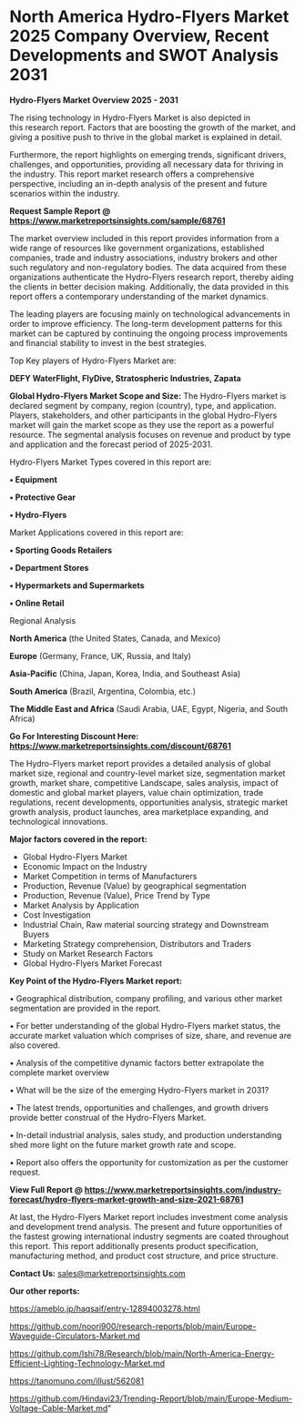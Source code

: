 # North America Hydro-Flyers Market 2025 Company Overview, Recent Developments and SWOT Analysis 2031

<Strong> Hydro-Flyers Market Overview 2025 - 2031</strong>

The rising technology in Hydro-Flyers Market is also depicted in this research report. Factors that are boosting the growth of the market, and giving a positive push to thrive in the global market is explained in detail.

Furthermore, the report highlights on emerging trends, significant drivers, challenges, and opportunities, providing all necessary data for thriving in the industry. This report market research offers a comprehensive perspective, including an in-depth analysis of the present and future scenarios within the industry.

<strong>Request Sample Report @ <a href=https://www.marketreportsinsights.com/sample/68761>https://www.marketreportsinsights.com/sample/68761</a></strong>

The market overview included in this report provides information from a wide range of resources like government organizations, established companies, trade and industry associations, industry brokers and other such regulatory and non-regulatory bodies. The data acquired from these organizations authenticate the Hydro-Flyers research report, thereby aiding the clients in better decision making. Additionally, the data provided in this report offers a contemporary understanding of the market dynamics.

The leading players are focusing mainly on technological advancements in order to improve efficiency. The long-term development patterns for this market can be captured by continuing the ongoing process improvements and financial stability to invest in the best strategies.

Top Key players of Hydro-Flyers Market are:

<strong>DEFY WaterFlight, FlyDive, Stratospheric Industries, Zapata</strong>

<strong><b>Global Hydro-Flyers Market Scope and Size:</b></strong>
The Hydro-Flyers market is declared segment by company, region (country), type, and application. Players, stakeholders, and other participants in the global Hydro-Flyers market will gain the market scope as they use the report as a powerful resource. The segmental analysis focuses on revenue and product by type and application and the forecast period of 2025-2031.

Hydro-Flyers Market Types covered in this report are:

<strong>• Equipment

• Protective Gear

• Hydro-Flyers</strong>

Market Applications covered in this report are:

<strong>• Sporting Goods Retailers

• Department Stores

• Hypermarkets and Supermarkets

• Online Retail</strong> 

Regional Analysis

<strong>North America</strong> (the United States, Canada, and Mexico)

<strong>Europe</strong> (Germany, France, UK, Russia, and Italy)

<strong>Asia-Pacific</strong> (China, Japan, Korea, India, and Southeast Asia)

<strong>South America</strong> (Brazil, Argentina, Colombia, etc.)

<strong>The Middle East and Africa</strong> (Saudi Arabia, UAE, Egypt, Nigeria, and South Africa)

<strong>Go For Interesting Discount Here: <a href=https://www.marketreportsinsights.com/discount/68761>https://www.marketreportsinsights.com/discount/68761</a></strong>

The Hydro-Flyers market report provides a detailed analysis of global market size, regional and country-level market size, segmentation market growth, market share, competitive Landscape, sales analysis, impact of domestic and global market players, value chain optimization, trade regulations, recent developments, opportunities analysis, strategic market growth analysis, product launches, area marketplace expanding, and technological innovations.

<strong><b>Major factors covered in the report:</b></strong>
<ul>
  <li>Global Hydro-Flyers Market </li>
  <li>Economic Impact on the Industry</li>
  <li>Market Competition in terms of Manufacturers</li>
  <li>Production, Revenue (Value) by geographical segmentation</li>
  <li>Production, Revenue (Value), Price Trend by Type</li>
  <li>Market Analysis by Application</li>
  <li>Cost Investigation</li>
  <li>Industrial Chain, Raw material sourcing strategy and Downstream Buyers</li>
  <li>Marketing Strategy comprehension, Distributors and Traders</li>
  <li>Study on Market Research Factors</li>
  <li>Global Hydro-Flyers Market Forecast</li>
</ul>

<strong><b>Key Point of the Hydro-Flyers Market report:</b></strong>

• Geographical distribution, company profiling, and various other market segmentation are provided in the report.

• For better understanding of the global Hydro-Flyers market status, the accurate market valuation which comprises of size, share, and revenue are also covered.

• Analysis of the competitive dynamic factors better extrapolate the complete market overview

• What will be the size of the emerging Hydro-Flyers market in 2031?

• The latest trends, opportunities and challenges, and growth drivers provide better construal of the Hydro-Flyers Market.

• In-detail industrial analysis, sales study, and production understanding shed more light on the future market growth rate and scope.

• Report also offers the opportunity for customization as per the customer request.

<strong><b>View Full Report @ <a href=https://www.marketreportsinsights.com/industry-forecast/hydro-flyers-market-growth-and-size-2021-68761>https://www.marketreportsinsights.com/industry-forecast/hydro-flyers-market-growth-and-size-2021-68761</a></b></strong>


At last, the Hydro-Flyers Market report includes investment come analysis and development trend analysis. The present and future opportunities of the fastest growing international industry segments are coated throughout this report. This report additionally presents product specification, manufacturing method, and product cost structure, and price structure.

<strong>Contact Us:</strong>
sales@marketreportsinsights.com

<strong>Our other reports:</strong>

<a href=https://ameblo.jp/haqsaif/entry-12894003278.html>https://ameblo.jp/haqsaif/entry-12894003278.html</a>

<a href=https://github.com/noori900/research-reports/blob/main/Europe-Waveguide-Circulators-Market.md>https://github.com/noori900/research-reports/blob/main/Europe-Waveguide-Circulators-Market.md</a>

<a href=https://github.com/Ishi78/Research/blob/main/North-America-Energy-Efficient-Lighting-Technology-Market.md>https://github.com/Ishi78/Research/blob/main/North-America-Energy-Efficient-Lighting-Technology-Market.md</a>

<a href=https://tanomuno.com/illust/562081>https://tanomuno.com/illust/562081</a>

<a href=https://github.com/Hindavi23/Trending-Report/blob/main/Europe-Medium-Voltage-Cable-Market.md>https://github.com/Hindavi23/Trending-Report/blob/main/Europe-Medium-Voltage-Cable-Market.md</a>"
